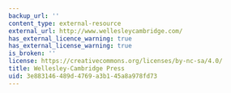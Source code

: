 ```yaml
---
backup_url: ''
content_type: external-resource
external_url: http://www.wellesleycambridge.com/
has_external_licence_warning: true
has_external_license_warning: true
is_broken: ''
license: https://creativecommons.org/licenses/by-nc-sa/4.0/
title: Wellesley-Cambridge Press
uid: 3e883146-489d-4769-a3b1-45a8a978fd73
---
```

